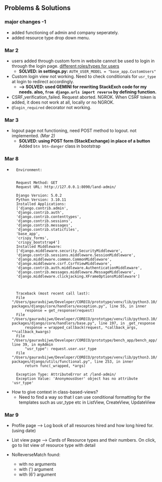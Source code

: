 ## Problems & Solutions ##

### major changes -1 ###
- added functioning of admin and company seperately.
- added resource type drop down menu.

### Mar 2 ###
 
- users added through custom form in website cannot be used to login in through the login page. [different roles/types for users](https://forum.djangoproject.com/t/how-to-create-custom-users-with-different-roles-types/20772/2)
    - **SOLVED: in settings.py:** `AUTH_USER_MODEL = "base_app.CustomUsers"`
- Custom login view not working.  Need to check conditionals for `usr_type` at login to redirect accordingly.
    - **--> SOLVED: used GEMINI for rewriting StackExch code for my needs. also, `from django.urls import reverse` by defining function.**
- CSRF_verification_failed. Request aborted. NGROK.
When CSRF token is added, it does not work at all, locally or no NGROK.
- `@login_required` decorator not working.

### Mar 3 ###

- logout page not functioning, need POST method to logout. not implemented. *(Mar 2)*
    - **SOLVED: using POST form (StackExchange) in place of a button** Added `btn btn-danger` class in bootstrap

### Mar 8 ###
- ```
    Environment:


    Request Method: GET
    Request URL: http://127.0.0.1:8090/land-admin/

    Django Version: 5.0.2
    Python Version: 3.10.11
    Installed Applications:
    ['django.contrib.admin',
    'django.contrib.auth',
    'django.contrib.contenttypes',
    'django.contrib.sessions',
    'django.contrib.messages',
    'django.contrib.staticfiles',
    'base_app',
    'crispy_forms',
    'crispy_bootstrap4']
    Installed Middleware:
    ['django.middleware.security.SecurityMiddleware',
    'django.contrib.sessions.middleware.SessionMiddleware',
    'django.middleware.common.CommonMiddleware',
    'django.middleware.csrf.CsrfViewMiddleware',
    'django.contrib.auth.middleware.AuthenticationMiddleware',
    'django.contrib.messages.middleware.MessageMiddleware',
    'django.middleware.clickjacking.XFrameOptionsMiddleware']



    Traceback (most recent call last):
    File "/Users/gauravbijwe/Developer/CORECO/prototype/venv/lib/python3.10/site-packages/django/core/handlers/exception.py", line 55, in inner
        response = get_response(request)
    File "/Users/gauravbijwe/Developer/CORECO/prototype/venv/lib/python3.10/site-packages/django/core/handlers/base.py", line 197, in _get_response
        response = wrapped_callback(request, *callback_args, **callback_kwargs)
    File "/Users/gauravbijwe/Developer/CORECO/prototype/bench_app/bench_app/base_app/views.py", line 39, in myAdmin
        "usr_type": request.user.usr_type
    File "/Users/gauravbijwe/Developer/CORECO/prototype/venv/lib/python3.10/site-packages/django/utils/functional.py", line 253, in inner
        return func(_wrapped, *args)

    Exception Type: AttributeError at /land-admin/
    Exception Value: 'AnonymousUser' object has no attribute 'usr_type'

- How to give context in class-based-views? 
    - Need to find a way so that I can use conditional formatting for the templates such as usr_type etc in ListView, CreateView, UpdateView 
    
### Mar 9 ###
- Profile page --> Log book of all resources hired and how long hired for. (using date)
- List view page --> Cards of Resource types and their numbers. On click, go to list view of resource type with detail


- NoReverseMatch found: 
    - with no arguments
    - with (') argument
    - with (6') argument